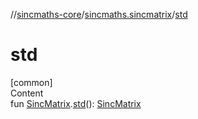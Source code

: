//[sincmaths-core](../../index.md)/[sincmaths.sincmatrix](index.md)/[std](std.md)



# std  
[common]  
Content  
fun [SincMatrix](../sincmaths/-sinc-matrix/index.md).[std](std.md)(): [SincMatrix](../sincmaths/-sinc-matrix/index.md)  



